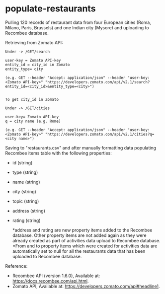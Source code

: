 # populate-restaurants

Pulling 120 records of restaurant data from four European cities (Roma, Milano, Paris, Brussels) and one Indian city (Mysore) and uploading to Recombee database.

Retrieving from Zomato API:
    
    Under -> /GET/search
    
    user-key = Zomato API-key
    entity_id = city_id in Zomato
    entity_type= city
    
    (e.g. GET --header "Accept: application/json" --header "user-key: <Zomato API-key>" "https://developers.zomato.com/api/v2.1/search?entity_id=<city_id>&entity_type=<city>")
    
    
    To get city_id in Zomato
    
    Under -> /GET/cities
         
    user-key= Zomato API-key
    q = city name (e.g. Rome)
    
    (e.g. GET --header "Accept: application/json" --header "user-key: <Zomato API-key>" "https://developers.zomato.com/api/v2.1/cities?q=<city name>")

Saving to "restaurants.csv" and after manually formatting data populating Recombee items table with the following properties:

- id (string)
- type (string)
- name (string)
- city (string)
- topic (string)
- address (string)
- rating (string)
    
    *address and rating are new property items added to the Recombee database. Other property items are not added again as they were already created as part of activities data upload to Recombee database. 
    *From and to property items which were created for activities data are automatically set to null for all the restaurants data that has been uploaded to Recombee database.

Reference:

- Recombee API (version 1.6.0), Available at: https://docs.recombee.com/api.html.
- Zomato API, Available at: https://developers.zomato.com/api#headline1.
